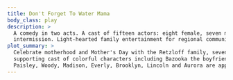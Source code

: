 ```yaml
---
title: Don't Forget To Water Mama
body_class: play
description: >
  A comedy in two acts. A cast of fifteen actors: eight female, seven male. Running time: two hours with fifteen minute
  intermission. Light-hearted family entertainment for regional community theaters.
plot_summary: >
  Celebrate motherhood and Mother's Day with the Retzloff family, seven siblings striving to stay connected. With a
  supporting cast of colorful characters including Bazooka the boyfriend, a playful priest, and an Elvis impersonator,
  Paisley, Woody, Madison, Everly, Brooklyn, Lincoln and Aurora are appreciating their mama more every year.
---
```


